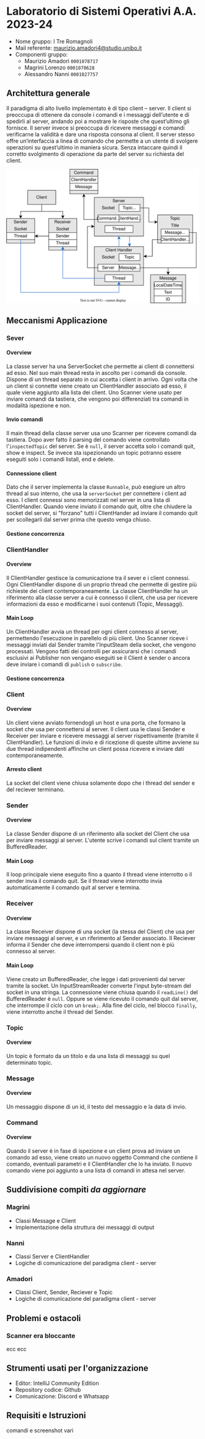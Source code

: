 # Laboratorio di Sistemi Operativi A.A. 2023-24
- Nome gruppo: I Tre Romagnoli
- Mail referente: maurizio.amadori4@studio.unibo.it
- Componenti gruppo:
  - Maurizio Amadori `0001078717`
  - Magrini Lorenzo `0001070628`
  - Alessandro Nanni `0001027757`

## Architettura generale
Il paradigma di alto livello implementato è di tipo client – server. Il client si preoccupa di ottenere da console i comandi e i messaggi dell’utente e di spedirli al server, andando poi a mostrare le risposte che quest’ultimo gli fornisce. Il server invece si preoccupa di ricevere messaggi e comandi verificarne la validità e dare una risposta consona al client. Il server stesso offre un’interfaccia a linea di comando che permette a un utente di svolgere operazioni su quest’ultimo in maniera sicura. Senza intaccare quindi il corretto svolgimento di operazione da parte del server su richiesta del client.

![classi.svg](classi.svg)

## Meccanismi Applicazione
### Sever
#### Overview
La classe server ha una ServerSocket che permette ai client di connettersi ad esso. Nel suo main thread resta in ascolto per i comandi da console. Dispone di un thread separato in cui accetta i client in arrivo. Ogni volta che un client si connette viene creato un ClientHandler associato ad esso, il quale viene aggiunto alla lista dei client. Uno Scanner viene usato per inviare comandi da tastiera, che vengono poi differenziati tra comandi in modalità ispezione e non.
#### Invio comandi
Il main thread della classe server usa uno Scanner per ricevere comandi da tastiera. Dopo aver fatto il parsing del comando viene controllato l'`inspectedTopic` del server. Se è `null`, il server accetta solo i comandi quit, show e inspect. Se invece sta ispezionando un topic potranno essere eseguiti solo i comandi listall, end e delete. 
#### Connessione client
Dato che il server implementa la classe `Runnable`, può esegiure un altro thread al suo interno, che usa la `serverSocket` per connettere i client ad esso. I client connessi sono memorizzati nel server in una lista di ClientHandler. Quando viene inviato il comando quit, oltre che chiudere la socket del server, si "forzano" tutti i ClientHander ad inviare il comando quit per scollegarli dal server prima che questo venga chiuso.
#### Gestione concorrenza

### ClientHandler
#### Overview
Il ClientHandler gestisce la comunicazione tra il sever e i client connessi. Ogni ClientHandler dispone di un proprio thread che permette di gestire più richieste dei client contemporaneamente. La classe ClientHandler ha un riferimento alla classe server a cui è connesso il client, che usa per ricevere informazioni da esso e modificarne i suoi contenuti (Topic, Messaggi).
#### Main Loop
Un ClientHandler avvia un thread per ogni client connesso al server, permettendo l'esecuzione in parellelo di più client. Uno Scanner riceve i messaggi inviati dal Sender tramite l'InputSteam della socket, che vengono processati. Vengono fatti dei controlli per assicurarsi che i comandi esclusivi ai Publisher non vengano eseguiti se il Client è sender o ancora deve inviare i comandi di `publish` o `subscribe`.
#### Gestione concorrenza 

### Client
#### Overview
Un client viene avviato fornendogli un host e una porta, che formano la socket che usa per connettersi al server. Il client usa le classi Sender e Receiver per inviare e ricevere messaggi al server rispettivamente (tramite il ClientHandler). Le funzioni di invio e di ricezione di queste ultime avviene su due thread indipendenti affinche un client possa ricevere e inviare dati contemporaneamente.
#### Arresto client
La socket del client viene chiusa solamente dopo che i thread del sender e del reciever terminano.

### Sender
#### Overview
La classe Sender dispone di un riferimento alla socket del Client che usa per inviare messaggi al server. L'utente scrive i comandi sul client tramite un BufferedReader.
#### Main Loop
Il loop principale viene eseguito fino a quanto il thread viene interrotto o il sender invia il comando quit. Se il thread viene interrotto invia automaticamente il comando quit al server e termina.

### Receiver
#### Overview
La classe Receiver dispone di una socket (la stessa del Client) che usa per inviare messaggi al server, e un riferimento al Sender associato. Il Reciever informa il Sender che deve interrompersi quando il client non è più connesso al server.
#### Main Loop
Viene creato un BufferedReader, che legge i dati provenienti dal server tramite la socket. Un InputStreamReader converte l'input byte-stream del socket in una stringa. La connessione viene chiusa quando il `readLine()` del BufferedReader è `null`. Oppure se viene ricevuto il comando quit dal server, che interrompe il ciclo con un `break;`. Alla fine del ciclo, nel blocco `finally`, viene interrotto anche il thread del Sender.
### Topic
#### Overview
Un topic è formato da un titolo e da una lista di messaggi su quel determinato topic.

### Message
#### Overview
Un messaggio dispone di un id, il testo del messaggio e la data di invio.

### Command
#### Overview
Quando il server è in fase di ispezione e un client prova ad inviare un comando ad esso, viene creato un nuovo oggetto Command che contiene il comando, eventuali parametri e il ClientHandler che lo ha inviato. Il nuovo comando viene poi aggiunto a una lista di comandi in attesa nel server.


## Suddivisione compiti *da aggiornare*
### Magrini
- Classi Message e Client
- Implementazione della struttura dei messaggi di output
### Nanni
- Classi Server e ClientHandler
- Logiche di comunicazione del paradigma client - server
### Amadori
- Classi Client, Sender, Reciever e Topic
- Logiche di comunicazione del paradigma client - server


## Problemi e ostacoli
### Scanner era bloccante
ecc ecc
## Strumenti usati per l'organizzazione
- Editor: IntelliJ Community Edition
- Repository codice: Github
- Comunicazione: Discord e Whatsapp
## Requisiti e Istruzioni
comandi e screenshot vari